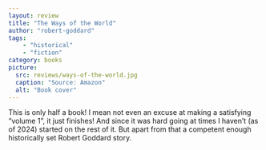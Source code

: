 ```yaml
---
layout: review
title: "The Ways of the World"
author: "robert-goddard"
tags:
    - "historical"
    - "fiction"
category: books
picture:
  src: reviews/ways-of-the-world.jpg
  caption: "Source: Amazon"
  alt: "Book cover"
---
```

This is only half a book! I mean not even an excuse at making a satisfying “volume 1”, it just finishes! And since it was hard going at times I haven’t (as of 2024) started on the rest of it. But apart from that a competent enough historically set Robert Goddard story.